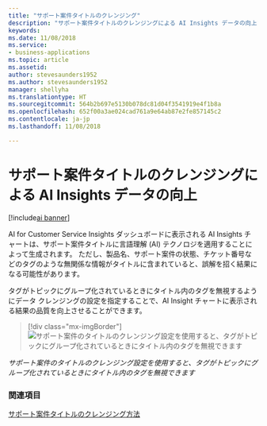 ```yaml
---
title: "サポート案件タイトルのクレンジング"
description: "サポート案件タイトルのクレンジングによる AI Insights データの向上"
keywords: 
ms.date: 11/08/2018
ms.service:
- business-applications
ms.topic: article
ms.assetid: 
author: stevesaunders1952
ms.author: stevesaunders1952
manager: shellyha
ms.translationtype: HT
ms.sourcegitcommit: 564b2b697e5130b078dc81d04f3541919e4f1b8a
ms.openlocfilehash: 652f00a3ae024cad761a9e64ab87e2fe857145c2
ms.contentlocale: ja-jp
ms.lasthandoff: 11/08/2018

---
```


# <a name="improve-your-ai-insights-data-by-cleansing-support-case-titles"></a>サポート案件タイトルのクレンジングによる AI Insights データの向上

[!include[ai banner](../includes/ai.md)] 

AI for Customer Service Insights ダッシュボードに表示される AI Insights チャートは、サポート案件タイトルに言語理解 (AI) テクノロジを適用することによって生成されます。 ただし、製品名、サポート案件の状態、チケット番号などのタグのような無関係な情報がタイトルに含まれていると、誤解を招く結果になる可能性があります。 

タグがトピックにグループ化されているときにタイトル内のタグを無視するようにデータ クレンジングの設定を指定することで、AI Insight チャートに表示される結果の品質を向上させることができます。

> [!div class="mx-imgBorder"]
> ![サポート案件のタイトルのクレンジング設定を使用すると、タグがトピックにグループ化されているときにタイトル内のタグを無視できます](media/case-title-cleansing.png "サポート案件のタイトルのクレンジング設定を使用すると、タグがトピックにグループ化されているときにタイトル内のタグを無視できます")

*サポート案件のタイトルのクレンジング設定を使用すると、タグがトピックにグループ化されているときにタイトル内のタグを無視できます*

### <a name="see-also"></a>関連項目
[サポート案件タイトルのクレンジング方法](https://docs.microsoft.com/dynamics365/ai/customer-service-insights/settings)


